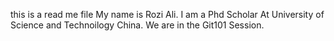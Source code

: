 this is a read me file
My name is Rozi Ali. I am a Phd Scholar At University of Science and Technoilogy China.
We are in the Git101 Session.
